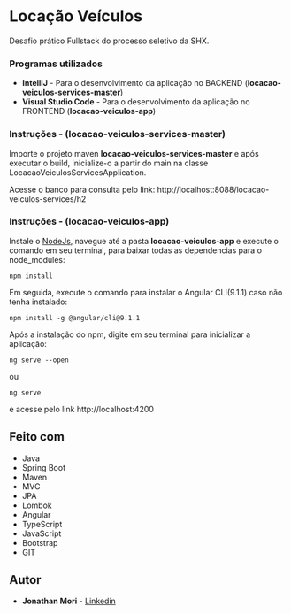 # Locação Veículos

Desafio prático Fullstack do processo seletivo da SHX.

### Programas utilizados

* __IntelliJ__ - Para o desenvolvimento da aplicação no BACKEND (__locacao-veiculos-services-master__)
* __Visual Studio Code__ - Para o desenvolvimento da aplicação no FRONTEND (__locacao-veiculos-app__)


### Instruções - (__locacao-veiculos-services-master__)

Importe o projeto maven __locacao-veiculos-services-master__ e após executar o build, inicialize-o a partir do main na classe LocacaoVeiculosServicesApplication.

Acesse o banco para consulta pelo link: http://localhost:8088/locacao-veiculos-services/h2

### Instruções - (__locacao-veiculos-app__)

Instale o [NodeJs](https://nodejs.org/en/download/), navegue até a pasta __locacao-veiculos-app__ e execute o comando em seu terminal, para baixar todas as dependencias para o node_modules:

```
npm install
```
Em seguida, execute o comando para instalar o Angular CLI(9.1.1) caso não tenha instalado:

```
npm install -g @angular/cli@9.1.1
```
Após a instalação do npm, digite em seu terminal para inicializar a aplicação:

```
ng serve --open
```
ou
```
ng serve
```
e acesse pelo link http://localhost:4200

## Feito com
* Java
* Spring Boot
*	Maven
*	MVC
*	JPA
* Lombok
*	Angular
* TypeScript
* JavaScript
* Bootstrap
*	GIT

## Autor

* **Jonathan Mori** - [Linkedin](https://www.linkedin.com/in/jonathan-mori-19842a163)
